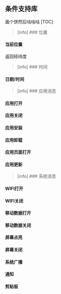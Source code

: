## 条件支持库
画个饼然后咕咕咕
[TOC]

>[info] ### 位置
#### 当前位置
返回经纬度
>[info] ### 时间
#### 日期/时间
>[info] ### 应用消息
#### 应用打开
#### 应用关闭
#### 应用安装
#### 应用卸载
#### 应用页面打开
#### 应用更新

>[info] ### 系统消息


#### WIFI打开
#### WIFI关闭
#### 移动数据打开
#### 移动数据关闭
#### 屏幕点亮
#### 屏幕关闭
#### 系统广播
#### 通知
#### 剪贴板